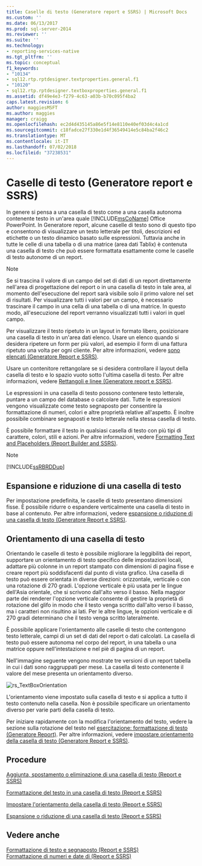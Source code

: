 ```yaml
---
title: Caselle di testo (Generatore report e SSRS) | Microsoft Docs
ms.custom: ''
ms.date: 06/13/2017
ms.prod: sql-server-2014
ms.reviewer: ''
ms.suite: ''
ms.technology:
- reporting-services-native
ms.tgt_pltfrm: ''
ms.topic: conceptual
f1_keywords:
- "10134"
- sql12.rtp.rptdesigner.textproperties.general.f1
- "10120"
- sql12.rtp.rptdesigner.textboxproperties.general.f1
ms.assetid: df49e4e3-f279-4c63-a03b-b70c095f4ba2
caps.latest.revision: 6
author: maggiesMSFT
ms.author: maggies
manager: craigg
ms.openlocfilehash: ec2d4d435145a86e5f14e8110e40ef03d4c4a1cd
ms.sourcegitcommit: c18fadce27f330e1d4f36549414e5c84ba2f46c2
ms.translationtype: MT
ms.contentlocale: it-IT
ms.lasthandoff: 07/02/2018
ms.locfileid: "37238531"
---
```

# <a name="text-boxes-report-builder-and-ssrs"></a>Caselle di testo (Generatore report e SSRS)
  In genere si pensa a una casella di testo come a una casella autonoma contenente testo in un'area quale [!INCLUDE[msCoName](../../includes/msconame-md.md)] Office PowerPoint. In Generatore report, alcune caselle di testo sono di questo tipo e consentono di visualizzare un testo letterale per titoli, descrizioni ed etichette o un testo dinamico basato sulle espressioni. Tuttavia anche in tutte le celle di una tabella o di una matrice (area dati Tablix) è contenuta una casella di testo che può essere formattata esattamente come le caselle di testo autonome di un report.  
  
> [!NOTE]  
>  Se si trascina il valore di un campo del set di dati di un report direttamente nell'area di progettazione del report o in una casella di testo in tale area, al momento dell'esecuzione del report sarà visibile solo il primo valore nel set di risultati. Per visualizzare tutti i valori per un campo, è necessario trascinare il campo in una cella di una tabella o di una matrice. In questo modo, all'esecuzione del report verranno visualizzati tutti i valori in quel campo.  
  
 Per visualizzare il testo ripetuto in un layout in formato libero, posizionare una casella di testo in un'area dati elenco. Usare un elenco quando si desidera ripetere un form per più valori, ad esempio il form di una fattura ripetuto una volta per ogni cliente. Per altre informazioni, vedere [sono elencati &#40;Generatore Report e SSRS&#41;](create-invoices-and-forms-with-lists-report-builder-and-ssrs.md).  
  
 Usare un contenitore rettangolare se si desidera controllare il layout della casella di testo e lo spazio vuoto sotto l'ultima casella di testo. Per altre informazioni, vedere [Rettangoli e linee &#40;Generatore report e SSRS&#41;](rectangles-and-lines-report-builder-and-ssrs.md).  
  
 Le espressioni in una casella di testo possono contenere testo letterale, puntare a un campo del database o calcolare dati. Tutte le espressioni vengono visualizzate come testo segnaposto per consentire la formattazione di numeri, colori e altre proprietà relative all'aspetto. È inoltre possibile combinare segnaposti e testo letterale nella stessa casella di testo.  
  
 È possibile formattare il testo in qualsiasi casella di testo con più tipi di carattere, colori, stili e azioni. Per altre informazioni, vedere [Formatting Text and Placeholders &#40;Report Builder and SSRS&#41;](formatting-text-and-placeholders-report-builder-and-ssrs.md).  
  
> [!NOTE]  
>  [!INCLUDE[ssRBRDDup](../../includes/ssrbrddup-md.md)]  
  
##  <a name="GrowShrinkTextBox"></a> Espansione e riduzione di una casella di testo  
 Per impostazione predefinita, le caselle di testo presentano dimensioni fisse. È possibile ridurre o espandere verticalmente una casella di testo in base al contenuto. Per altre informazioni, vedere [espansione o riduzione di una casella di testo &#40;Generatore Report e SSRS&#41;](allow-a-text-box-to-grow-or-shrink-report-builder-and-ssrs.md).  
  
## <a name="orienting-a-text-box"></a>Orientamento di una casella di testo  
 Orientando le caselle di testo è possibile migliorare la leggibilità dei report, supportare un orientamento di testo specifico delle impostazioni locali, adattare più colonne in un report stampato con dimensioni di pagina fisse e creare report più soddisfacenti dal punto di vista grafico. Una casella di testo può essere orientata in diverse direzioni: orizzontale, verticale o con una rotazione di 270 gradi. L'opzione verticale è più usata per le lingue dell'Asia orientale, che si scrivono dall'alto verso il basso. Nella maggior parte dei renderer l'opzione verticale consente di gestire la proprietà di rotazione del glifo in modo che il testo venga scritto dall'alto verso il basso, ma i caratteri non risultino ai lati. Per le altre lingue, le opzioni verticale e di 270 gradi determinano che il testo venga scritto lateralmente.  
  
 È possibile applicare l'orientamento alle caselle di testo che contengono testo letterale, campi di un set di dati del report o dati calcolati. La casella di testo può essere autonoma nel corpo del report, in una tabella o una matrice oppure nell'intestazione e nel piè di pagina di un report.  
  
 Nell'immagine seguente vengono mostrate tre versioni di un report tabella in cui i dati sono raggruppati per mese. La casella di testo contenente il valore del mese presenta un orientamento diverso.  
  
 ![rs_TextBoxOrientation](../media/rs-textboxorientation.gif "rs_TextBoxOrientation")  
  
 L'orientamento viene impostato sulla casella di testo e si applica a tutto il testo contenuto nella casella. Non è possibile specificare un orientamento diverso per varie parti della casella di testo.  
  
 Per iniziare rapidamente con la modifica l'orientamento del testo, vedere la sezione sulla rotazione del testo nel [esercitazione: formattazione di testo &#40;Generatore Report&#41;](../tutorial-format-text-report-builder.md). Per altre informazioni, vedere [impostare orientamento della casella di testo &#40;Generatore Report e SSRS&#41;](set-text-box-orientation-report-builder-and-ssrs.md).  
  
##  <a name="HowTo"></a> Procedure  
 [Aggiunta, spostamento o eliminazione di una casella di testo &#40;Report e SSRS&#41;](add-move-or-delete-a-text-box-report-builder-and-ssrs.md)  
  
 [Formattazione del testo in una casella di testo &#40;Report e SSRS&#41;](format-text-in-a-text-box-report-builder-and-ssrs.md)  
  
 [Impostare l'orientamento della casella di testo &#40;Report e SSRS&#41;](set-text-box-orientation-report-builder-and-ssrs.md)  
  
 [Espansione o riduzione di una casella di testo &#40;Report e SSRS&#41;](allow-a-text-box-to-grow-or-shrink-report-builder-and-ssrs.md)  
  
## <a name="see-also"></a>Vedere anche  
 [Formattazione di testo e segnaposto &#40;Report e SSRS&#41;](formatting-text-and-placeholders-report-builder-and-ssrs.md)   
 [Formattazione di numeri e date di &#40;Report e SSRS&#41;](formatting-numbers-and-dates-report-builder-and-ssrs.md)  
  
  
